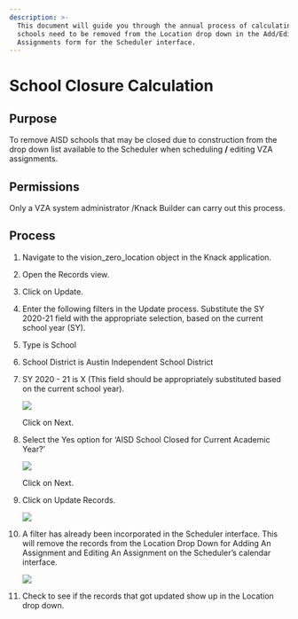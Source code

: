 ```yaml
---
description: >-
  This document will guide you through the annual process of calculating which
  schools need to be removed from the Location drop down in the Add/Edit
  Assignments form for the Scheduler interface.
---
```


# School Closure Calculation

## **Purpose** 

To remove AISD schools  that may be closed due to construction from the drop down list available to the Scheduler when scheduling **/** editing VZA assignments.

## **Permissions** 

Only a VZA system administrator /Knack Builder can carry out this process.  


## **Process**

1. Navigate to the vision\_zero\_location object in the Knack application.
2. Open the Records view. 
3. Click on Update.
4. Enter the following filters in the Update process. Substitute the SY 2020-21 field with the appropriate selection, based on the current school year \(SY\).
5. Type is School
6. School District is Austin Independent School District
7. SY 2020 - 21 is X \(This field should be appropriately substituted based on the current school year\).

   ![](https://lh3.googleusercontent.com/YfAr7kTIEODlFxiMMJYcPdDkPeN7kZhtMd03v2hBgQIdWxgJToVKEiSMvWJHRs0p4SR_q_seKCI2g9NGTPwBK9Ux0wgSTU5wlfc9rkpuYbXg4kAjGggTcVmSPbpXA024o13J1XXo)

   Click on Next. 

8. Select the Yes option for ‘AISD School Closed for Current Academic Year?’ 

   ![](https://lh4.googleusercontent.com/PJN2qsmDqZd6HnvGOfSAIyDgK_qj2HLAD84JbO6Y454Gb1GK_GGdP88sTSqU3i_jpWhwkOYZIKS_IbAl5QgLhzqqPiwWGxk4COSX9h8p8D7w3t4l8XM29wcb9TFtmqg72J_lV9BA)

   Click on Next.

9. Click on Update Records.

   ![](https://lh4.googleusercontent.com/Pu_S0uZgHZXq62l0vy6zN5K4DnRoFx5cjflM5hNjyo85hDSLg7m8NRa1v2OIFqkyH8V3bhR3GNXTo6wCXgG-P0__RurBohc-JQimtp8pfurvxBbKS0fdo9cMIpScndnPJqW1DIcR)

10. A filter has already been incorporated in the Scheduler interface. This will remove the records from the Location Drop Down for Adding An Assignment and Editing An Assignment on the Scheduler’s calendar interface.

    ![](https://lh5.googleusercontent.com/uWIkIBgPRgmfcwWdjS8exRroAFnT7EP9KLodsBJqesMSa2KN1ajFlyGfAdQdG59BaLOfNEdPvd4BBN_kl4I3VqQG9CcY33dRh3BhShNE1aWIeY63TjHkCLgaekM1BPqrMSA35Qln)

11. Check to see if the records that got updated show up in the Location drop down.



